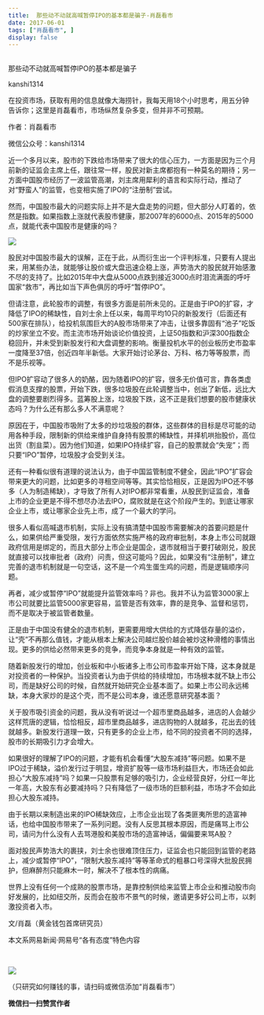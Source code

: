 ```yaml
---
title:  那些动不动就高喊暂停IPO的基本都是骗子-肖磊看市
date: 2017-06-01
tags: ["肖磊看市", ]
display: false
---
```



## 



那些动不动就高喊暂停IPO的基本都是骗子




kanshi1314




在投资市场，获取有用的信息就像大海捞针，我每天用18个小时思考，用五分钟告诉你；这里是肖磊看市，市场纵然复杂多变，但并非不可预期。


作者：肖磊看市

微信公众号：kanshi1314



近一个多月以来，股市的下跌给市场带来了很大的信心压力，一方面是因为三个月前新的证监会主席上任，跟往常一样，股民对新主席都抱有一种莫名的期待；另一方面中国股市经历了一波监管高潮，刘主席用犀利的语言和实际行动，推动了对“野蛮人”的监管，也变相实施了IPO的“注册制”尝试。



然而，中国股市最大的问题实际上并不是大盘走势的问题，但大部分人盯着的，依然是指数。如果指数上涨就代表股市健康，那2007年的6000点、2015年的5000点，就能代表中国股市是健康的吗？



<img data-s="300,640" data-type="jpeg" src="http://mmbiz.qpic.cn/mmbiz_jpg/rIYcHn0KrPQWS8G5xiaq2eLv7olT3EZF3xNUOOMdYsz3ibw3wx7JxHsZPNakptsH9ic897H0HGdMMicn08zQWx5pfQ/0?wx_fmt=jpeg"/>



股民对中国股市最大的误解，正在于此，从而衍生出一个评判标准，只要有人提出来，用某些办法，就能够让股价或大盘迅速企稳上涨，声势浩大的股民就开始感激不尽的支持了。比如2015年中大盘从5000点跌到接近3000点时泪流满面的呼吁国家“救市”，再比如当下声色俱厉的呼吁“暂停IPO”。



但请注意，此轮股市的调整，有很多方面是前所未见的。正是由于IPO的扩容，才降低了IPO的稀缺性，自刘士余上任以来，每周平均10只的新股发行（后面还有500家在排队），给投机氛围巨大的A股市场带来了冲击，让很多靠固有“池子”吃饭的炒家坐立不安。而主流市场开始谈论价值投资，上证50指数和沪深300指数企稳回升，并未受到新股发行和大盘调整的影响。衡量投机水平的创业板历史市盈率一度降至37倍，创近四年半新低。大家开始讨论茅台、万科、格力等等股票，而不是乐视等。



但IPO扩容动了很多人的奶酪，因为随着IPO的扩容，很多无价值可言，靠各类虚假消息支撑的股票，开始下跌，很多垃圾股在此轮调整当中，创出了新低，远比大盘的调整要剧烈得多。蓝筹股上涨，垃圾股下跌，这不正是我们想要的股市健康状态吗？为什么还有那么多人不满意呢？



原因在于，中国股市吸附了太多的炒垃圾股的群体，这些群体的目标是尽可能的动用各种手段，限制新的供给来维护自身持有股票的稀缺性，并择机哄抬股价，高位出货（割韭菜）。因为他们知道，如果IPO持续扩容，自己的股票就会“失宠”；而只要“IPO”暂停，垃圾股才会受到关注。



还有一种看似很有道理的说法认为，由于中国监管制度不健全，因此“IPO”扩容会带来更大的问题，比如更多的寻租空间等等。其实恰恰相反，正是因为IPO还不够多（人为制造稀缺），才导致了所有人对IPO都非常看重，从股民到证监会，准备上市的企业更是不得不想尽办法去IPO，腐败就是在这个阶段产生的。到底让哪家企业上市，或让哪家企业先上市，成了一个最大的学问。



很多人看似高喊退市机制，实际上没有搞清楚中国股市需要解决的首要问题是什么，如果供给严重受限，发行方面依然实施严格的政府审批制，本身上市公司就跟政府信用是绑定的，而且大部分上市企业是国企，退市就相当于要打破刚兑，股民就直接可以找审批者（政府）问责，但这可能吗？因此，如果没有“注册制”，建立完善的退市机制就是一句空话，这不是一个鸡生蛋生鸡的问题，而是逻辑顺序问题。



再者，减少或暂停“IPO”就能提升监管效率吗？非也。我并不认为监管3000家上市公司就要比监管5000家更容易，监管是否有效率，靠的是竞争、监督和惩罚，而不是取决于被监管者数量。



正是由于中国没有健全的退市机制，更需要用增大供给的方式降低存量的溢价，让“壳”不再那么值钱，才能从根本上解决公司越烂股价越会被炒这种滑稽的事情出现。更多的供给必然带来更多的竞争，而竞争本身就是一种有效的监管。



随着新股发行的增加，创业板和中小板诸多上市公司市盈率开始下降，这本身就是对投资者的一种保护。当投资者认为由于供给的持续增加，市场根本就不缺上市公司，而是缺好公司的时候，自然就开始研究企业基本面了。如果上市公司永远稀缺，本身大家炒的是这个壳，而不是公司本身，谁还愿意研究基本面？



关于股市吸引资金的问题，我从没有听说过一个超市里商品越多，进店的人会越少这样荒唐的逻辑，恰恰相反，超市里商品越多，进店购物的人就越多，花出去的钱就越多。新股发行道理一致，只有更多的企业上市，给不同的投资者不同的选择，股市的长期吸引力才会增大。



如果很好的理解了IPO的问题，才能有机会看懂“大股东减持”等问题。如果不是IPO过于稀缺，溢价发行过于明显，增资扩股等一级市场利益巨大，市场还会如此担心“大股东减持”吗？如果一只股票有足够的吸引力，企业经营良好，分红一年比一年高，大股东有必要减持吗？只有降低了一级市场的巨额利益，市场才不会如此担心大股东减持。



由于长期以来制造出来的IPO稀缺效应，上市企业出现了各类匪夷所思的造富神话，也给中国股市带来了一系列问题。没有人反思其根本原因，而是痛骂上市公司，请问为什么没有人去骂港股和美股市场的造富神话，偏偏要来骂A股？



面对股民声势浩大的裹挟，刘士余也很难顶住压力，证监会也只能回到监管的老路上，减少或暂停“IPO”，“限制大股东减持”等等革命式的粗暴口号深得大批股民拥护，但麻醉剂只能麻木一时，解决不了根本性的病痛。



世界上没有任何一个成熟的股票市场，是靠控制供给来监管上市企业和推动股市向好发展的，比如纽交所，反而会在股市不景气的时候，邀请更多好公司上市，以刺激投资者入市。



文/肖磊（黄金钱包首席研究员）



本文系网易新闻·网易号“各有态度”特色内容



&nbsp;

<img class="" data-ratio="1" data-s="300,640" src="http://mmbiz.qpic.cn/mmbiz_jpg/rIYcHn0KrPSjOtc2kgTPibsxhaoD4Krel3cd9hnIh6dkibBqkMukKKL7yLxCYzuogxEG3qoO5MCBQgbXbldPxcLw/640?wx_fmt=jpeg" data-type="jpeg" data-w="430" style="line-height: 25.6px; box-sizing: border-box !important; word-wrap: break-word !important; visibility: visible !important; width: auto !important;" width="auto">

（只研究如何赚钱的事，请扫码或微信添加“肖磊看市”）




**微信扫一扫赞赏作者**